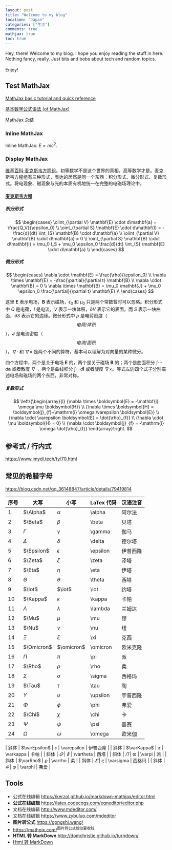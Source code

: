 ```yaml
---
layout: post
title: "Welcome to my blog"
location: "Japan"
categories: ["生活"]
comments: true
mathjax: true
toc: true
---
```


Hey, there! Welcome to my blog. I hope you enjoy reading the stuff in here. Nothing fancy, really. Just bits and bobs about tech and random topics.<br/><br/>
Enjoy!


## Test MathJax

[MathJax basic tutorial and quick reference](https://math.meta.stackexchange.com/questions/5020/mathjax-basic-tutorial-and-quick-reference)

[基本数学公式语法 (of MathJax)](https://blog.csdn.net/ethmery/article/details/50670297)

[MathJax 总结](https://www.zybuluo.com/yangfch3/note/267947)


### Inline MathJax

Inline MathJax: $E = mc^2$.


### Display MathJax

[维基百科·麦克斯韦方程组](https://zh.wikipedia.org/wiki/%E9%A6%AC%E5%85%8B%E5%A3%AB%E5%A8%81%E6%96%B9%E7%A8%8B%E7%B5%84)。初等数学不是这个世界的真相，高等数学才是。麦克斯韦方程组有三种形式，表达的居然是同一个东西：积分形式、微分形式、复数形式。将电现象、磁现象与光的本质有机地统一在完整的电磁场理论中。

#### [麦克斯韦方程](https://blog.csdn.net/weixin_43318626/article/details/102329794)

##### 积分形式

$$
\begin{cases}
\oiint_{\partial V} \mathbf{E} \cdot d\mathbf{a} = \frac{Q_V}{\epsilon_0} \\
\oint_{\partial S} \mathbf{E} \cdot d\mathbf{l} = -\frac{d}{dt} \int_{S} \mathbf{B} \cdot d\mathbf{a} \\
\oiint_{\partial V} \mathbf{B} \cdot d\mathbf{a} = 0 \\
\oint_{\partial S} \mathbf{B} \cdot d\mathbf{l} = \mu_0 I_S + \mu_0 \epsilon_0 \frac{d}{dt} \int_{S} \mathbf{E} \cdot d\mathbf{a} \\
\end{cases}
$$

##### 微分形式

$$
\begin{cases}
\nabla \cdot \mathbf{E} = \frac{\rho}{\epsilon_0} \\
\nabla \times \mathbf{E} = -\frac{\partial}{\partial t} \mathbf{B} \\
\nabla \cdot \mathbf{B} = 0 \\
\nabla \times \mathbf{B} = \mu_0 \mathbf{J} + \mu_0 \epsilon_0 \frac{\partial}{\partial t} \mathbf{E} \\
\end{cases}
$$

这里 $\mathbf{E}$ 表示电场，$\mathbf{B}$ 表示磁场，$\epsilon_0$ 和 $\mu_0$ 只是两个常数暂时可以忽略。积分形式中 $Q$ 是电荷，$I$ 是电流，$V$ 表示一块体积，$\partial V$ 表示它的表面，而 $S$ 表示一块曲面，$\partial S$ 表示它的边缘。微分形式中 $\rho$ 是电荷密度（$$电荷/体积$$），$\mathbf{J}$ 是电流密度（$$电流/面积$$），$\nabla\cdot$ 和 $\nabla\times$ 是两个不同的算符，基本可以理解为对向量的某种微分。

四个方程中，两个是关于电场 $\mathbf{E}$ 的，两个是关于磁场 $\mathbf{B}$ 的；两个是曲面积分 $\int \cdots d\mathbf{a}$ 或者散度 $\nabla\cdot$，两个是曲线积分 $\int \cdots d\mathbf{l}$ 或者旋度 $\nabla\times$。等式左边四个式子分别描述电场和磁场的两个东西，非常对称。

##### 复数形式

$$
\left\{\begin{array}{l}
{\nabla \times \boldsymbol{E}             = -\mathbf{i} \omega \mu \boldsymbol{H}} \\
{\nabla \times \boldsymbol{H}             = \boldsymbol{j}_{f}+\mathrm{i} \omega \varepsilon \boldsymbol{E}} \\
{\nabla \cdot \varepsilon \boldsymbol{E}  = \dot{\rho}_{f}} \\
{\nabla \cdot \mu \boldsymbol{H}          = 0} \\
{\nabla \cdot \boldsymbol{j}_{f}          = -\mathrm{i} \omega \dot{\rho}_{f}}
\end{array}\right.
$$


## 参考式 / 行内式

<https://www.imydl.tech/ty/70.html>


## 常见的希腊字母

<https://blog.csdn.net/qq_36148847/article/details/79419814>

| 序号 | 大写 | 小写 | LaTex 代码 | 汉语注音 |
| ---- | ---- | ---- | ---- | ---- |
| 1 | $\Alpha$ | $\alpha$ | \alpha | 阿尔法 |
| 2 | $\Beta$ | $\beta$ | \beta | 贝塔 |
| 3 | $\Gamma$ | $\gamma$ | \gamma | 伽马 |
| 4 | $\Delta$ | $\delta$ | \delta | 德尔塔 |
| 5 | $\Epsilon$ | $\epsilon$ | \epsilon | 伊普西隆 |
| 6 | $\Zeta$ | $\zeta$ | \zeta | 泽塔 |
| 7 | $\Eta$ | $\eta$ | \eta | 伊塔 |
| 8 | $\Theta$ | $\theta$ | \theta | 西塔 |
| 9 | $\Iot$ | $\iot$ | \iot | 约塔 |
| 10 | $\Kappa$ | $\kappa$ | \kappa | 卡帕 |
| 11 | $\Lambda$ | $\lambda$ | \lambda | 兰姆达 |
| 12 | $\Mu$ | $\mu$ | \mu | 缪 |
| 13 | $\Nu$ | $\nu$ | \nu | 纽 |
| 14 | $\Xi$ | $\xi$ | \xi | 克西 |
| 15 | $\Omicron$ | $\omicron$ | \omicron | 欧米克隆 |
| 16 | $\Pi$ | $\pi$ | \pi | 派 |
| 17 | $\Rho$ | $\rho$ | \rho | 柔 |
| 18 | $\Sigma$ | $\sigma$ | \sigma | 西格玛 |
| 19 | $\Tau$ | $\tau$ | \tau | 陶 |
| 20 | $\Upsilon$ | $\upsilon$ | \upsilon | 宇普西隆 |
| 21 | $\Phi$ | $\phi$ | \phi | 弗爱 |
| 22 | $\Chi$ | $\chi$ | \chi | 卡 |
| 23 | $\Psi$ | $\psi$ | \psi | 普赛 |
| 24 | $\Omega$ | $\omega$ | \omega | 欧米伽 |

| 斜体 | $\varEpsilon$ | $\varepsilon$ | \varepsilon | 伊普西隆 |
| 斜体 | $\varKappa$ | $\varkappa$ | \varkappa | 卡帕 |
| 斜体 | $\varTheta$ | $\vartheta$ | \vartheta | 西塔 |
| 斜体 | $\varPi$ | $\varpi$ | \varpi | 派 |
| 斜体 | $\varRho$ | $\varrho$ | \varrho | 柔 |
| 斜体 | $\varSigma$ | $\varsigma$ | \varsigma | 西格玛 |
| 斜体 | $\varPhi$ | $\varphi$ | \varphi | 弗爱 |


## Tools

* 公式在线编辑 <https://kerzol.github.io/markdown-mathjax/editor.html>
* **公式在线编辑** <https://latex.codecogs.com/eqneditor/editor.php>
* 文档在线编辑 <http://www.mdeditor.com/>
* 文档在线编辑 <https://www.zybuluo.com/mdeditor>
* **图片转公式** <https://gongshi.wang/>
* <https://mathpix.com/><sup>图片转公式貌似要收钱</sup>
* **HTML 转 MarkDown** <http://domchristie.github.io/turndown/>
* [Html 转 MarkDown](http://www.fly63.com/tool/htmarkdown/)
